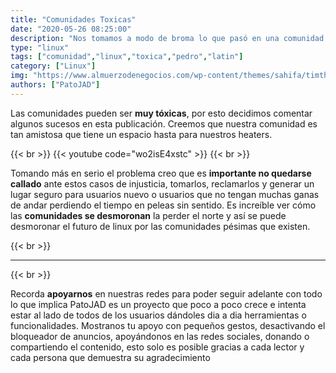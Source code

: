 ```yaml
---
title: "Comunidades Toxicas"
date: "2020-05-26 08:25:00"
description: "Nos tomamos a modo de broma lo que pasó en una comunidad para poder reflexionar sobre Toxicidad."
type: "linux"
tags: ["comunidad","linux","toxica","pedro","latin"]
category: ["Linux"]
img: "https://www.almuerzodenegocios.com/wp-content/themes/sahifa/timthumb.php?src=/wp-content/uploads/2015/04/toxicoicono.jpg&h=330&w=660&a=c"
authors: ["PatoJAD"]
---
```


Las comunidades pueden ser **muy tóxicas**, por esto decidimos comentar algunos sucesos en esta publicación. Creemos que nuestra comunidad es tan amistosa que tiene un espacio hasta para nuestros heaters.

{{< br >}}
{{< youtube code="wo2isE4xstc" >}}
{{< br >}}

Tomando más en serio el problema creo que es **importante no quedarse callado** ante estos casos de injusticia, tomarlos, reclamarlos y generar un lugar seguro para usuarios nuevo o usuarios que no tengan muchas ganas de andar perdiendo el tiempo en peleas sin sentido. Es increíble ver cómo las **comunidades se desmoronan** la perder el norte y así se puede desmoronar el futuro de linux por las comunidades pésimas que existen.

{{< br >}}

---

{{< br >}}

Recorda **apoyarnos** en nuestras redes para poder seguir adelante con todo lo que implica PatoJAD es un proyecto que poco a poco crece e intenta estar al lado de todos de los usuarios dándoles dia a dia herramientas o funcionalidades. Mostranos tu apoyo con pequeños gestos, desactivando el bloqueador de anuncios, apoyándonos en las redes sociales, donando o compartiendo el contenido, esto solo es posible gracias a cada lector y cada persona que demuestra su agradecimiento
